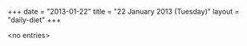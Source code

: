 +++
date = "2013-01-22"
title = "22 January 2013 (Tuesday)"
layout = "daily-diet"
+++

\<no entries\>